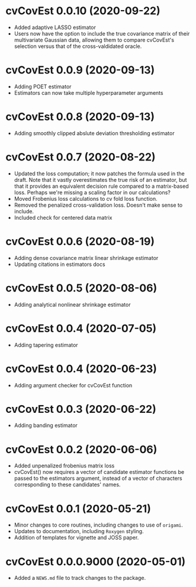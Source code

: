 # cvCovEst 0.0.10 (2020-09-22)

* Added adaptive LASSO estimator
* Users now have the option to include the true covariance matrix of their multivariate Gaussian data, allowing them to compare cvCovEst's selection versus that of the cross-valdidated oracle.

# cvCovEst 0.0.9 (2020-09-13)

* Adding POET estimator
* Estimators can now take multiple hyperparameter arguments

# cvCovEst 0.0.8 (2020-09-13)

* Adding smoothly clipped abslute deviation thresholding estimator

# cvCovEst 0.0.7 (2020-08-22)

* Updated the loss computation; it now patches the formula used in the draft. Note that it vastly overestimates the true risk of an estimator, but that it provides an equivalent decision rule compared to a matrix-based loss. Perhaps we're missing a scaling factor in our calculations?
* Moved Frobenius loss calculations to cv fold loss function. 
* Removed the penalized cross-validation loss. Doesn't make sense to include.
* Included check for centered data matrix

# cvCovEst 0.0.6 (2020-08-19)

* Adding dense covariance matrix linear shrinkage estimator
* Updating citations in estimators docs

# cvCovEst 0.0.5 (2020-08-06)

* Adding analytical nonlinear shrinkage estimator 

# cvCovEst 0.0.4 (2020-07-05)

* Adding tapering estimator

# cvCovEst 0.0.4 (2020-06-23)

* Adding argument checker for cvCovEst function

# cvCovEst 0.0.3 (2020-06-22)

* Adding banding estimator

# cvCovEst 0.0.2 (2020-06-06)

* Added unpenalized frobenius matrix loss
* cvCovEst() now requires a vector of candidate estimator functions be passed to
the estimators argument, instead of a vector of characters corresponding to
these candidates' names.

# cvCovEst 0.0.1 (2020-05-21)

* Minor changes to core routines, including changes to use of `origami`.
* Updates to documentation, including `Roxygen` styling.
* Addition of templates for vignette and JOSS paper.

# cvCovEst 0.0.0.9000 (2020-05-01)

* Added a `NEWS.md` file to track changes to the package.
